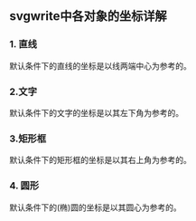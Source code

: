 ## svgwrite中各对象的坐标详解

### 1. 直线
默认条件下的直线的坐标是以线两端中心为参考的。

### 2.文字
默认条件下的文字的坐标是以其左下角为参考的。

### 3.矩形框
默认条件下的矩形框的坐标是以其右上角为参考的。

### 4. 圆形
默认条件下的(椭)圆的坐标是以其圆心为参考的。